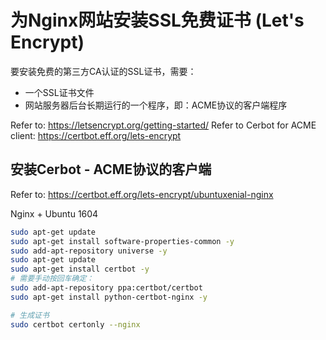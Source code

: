 # 为Nginx网站安装SSL免费证书 (Let's Encrypt)

要安装免费的第三方CA认证的SSL证书，需要：
- 一个SSL证书文件
- 网站服务器后台长期运行的一个程序，即：ACME协议的客户端程序

Refer to: https://letsencrypt.org/getting-started/
Refer to Cerbot for ACME client: https://certbot.eff.org/lets-encrypt


## 安装Cerbot - ACME协议的客户端

Refer to: https://certbot.eff.org/lets-encrypt/ubuntuxenial-nginx

Nginx + Ubuntu 1604
```sh
sudo apt-get update
sudo apt-get install software-properties-common -y
sudo add-apt-repository universe -y
sudo apt-get update
sudo apt-get install certbot -y
# 需要手动按回车确定：
sudo add-apt-repository ppa:certbot/certbot
sudo apt-get install python-certbot-nginx -y

# 生成证书
sudo certbot certonly --nginx
```


